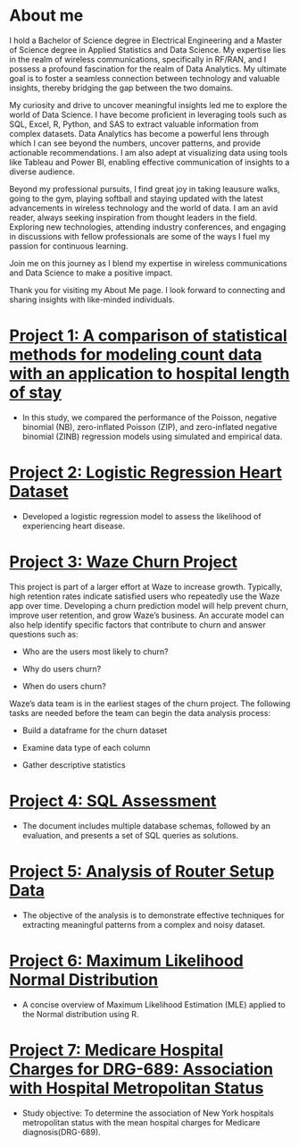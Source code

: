 # About me

I hold a Bachelor of Science degree in Electrical Engineering and a Master of Science degree in Applied Statistics and Data Science. My expertise lies in the realm of wireless communications, specifically in RF/RAN, and I possess a profound fascination for the realm of Data Analytics. My ultimate goal is to foster a seamless connection between technology and valuable insights, thereby bridging the gap between the two domains.

My curiosity and drive to uncover meaningful insights led me to explore the world of Data Science. I have become proficient in leveraging tools such as SQL, Excel, R, Python, and SAS to extract valuable information from complex datasets. Data Analytics has become a powerful lens through which I can see beyond the numbers, uncover patterns, and provide actionable recommendations. I am also adept at visualizing data using tools like Tableau and Power BI, enabling effective communication of insights to a diverse audience.

Beyond my professional pursuits, I find great joy in taking leausure walks, going to the gym, playing softball and staying updated with the latest advancements in wireless technology and the world of data. I am an avid reader, always seeking inspiration from thought leaders in the field. Exploring new technologies, attending industry conferences, and engaging in discussions with fellow professionals are some of the ways I fuel my passion for continuous learning.

Join me on this journey as I blend my expertise in wireless communications and Data Science to make a positive impact.

Thank you for visiting my About Me page. I look forward to connecting and sharing insights with like-minded individuals.

# [Project 1: A comparison of statistical methods for modeling count data with an application to hospital length of stay](https://bmcmedresmethodol.biomedcentral.com/articles/10.1186/s12874-022-01685-8)

* In this study, we compared the performance of the Poisson, negative binomial (NB), zero-inflated Poisson (ZIP), and zero-inflated negative binomial (ZINB) regression models using simulated and empirical data.

# [Project 2: Logistic Regression Heart Dataset](https://github.com/gustavofernandezlembert/Logistic-Regression-Heart-Data-/blob/master/Heart.pdf)

* Developed a logistic regression model to assess the likelihood of experiencing heart disease.

# [Project 3: Waze Churn Project](https://github.com/gustavofernandezlembert/Gustavo-Fernandez/blob/1cd91b161aed7a225d510c0215afaeec90734e3e/%20Waze%20project%20lab.ipynb)

This project is part of a larger effort at Waze to increase growth. Typically, high retention rates indicate satisfied users who repeatedly use the Waze app over time. Developing a churn prediction model will help prevent churn, improve user retention, and grow Waze’s business. An accurate model can also help identify specific factors that contribute to churn and answer questions such as: 

* Who are the users most likely to churn?

* Why do users churn? 

* When do users churn? 

Waze’s data team is in the earliest stages of the churn project. The following tasks are needed before the team can begin the data analysis process:

* Build a dataframe for the churn dataset

* Examine data type of each column

* Gather descriptive statistics 
  
# [Project 4: SQL Assessment](https://github.com/gustavofernandezlembert/Example_of_SQL_Querys)

* The document includes multiple database schemas, followed by an evaluation, and presents a set of SQL queries as solutions.

# [Project 5: Analysis of Router Setup Data](https://github.com/gustavofernandezlembert/Analysis-Router-Setup)

* The objective of the analysis is to demonstrate effective techniques for extracting meaningful patterns from a complex and noisy dataset.

# [Project 6: Maximum Likelihood Normal Distribution](https://gustavofernandezlembert.github.io/Maximum-Likelihood/)

* A concise overview of Maximum Likelihood Estimation (MLE) applied to the Normal distribution using R.

# [Project 7: Medicare Hospital Charges for DRG-689: Association with Hospital Metropolitan Status ](https://github.com/gustavofernandezlembert/Medicare-Hospital-Charges-)

* Study objective: To determine the association of New York hospitals metropolitan status with the mean hospital charges for Medicare diagnosis(DRG-689). 





